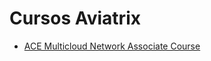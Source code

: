 # Cursos Aviatrix

+ [ACE Multicloud Network Associate Course](https://github.com/brunoashihara/cursos/tree/main/aviatrix/ACE_Multicloud_Network_Associate)

